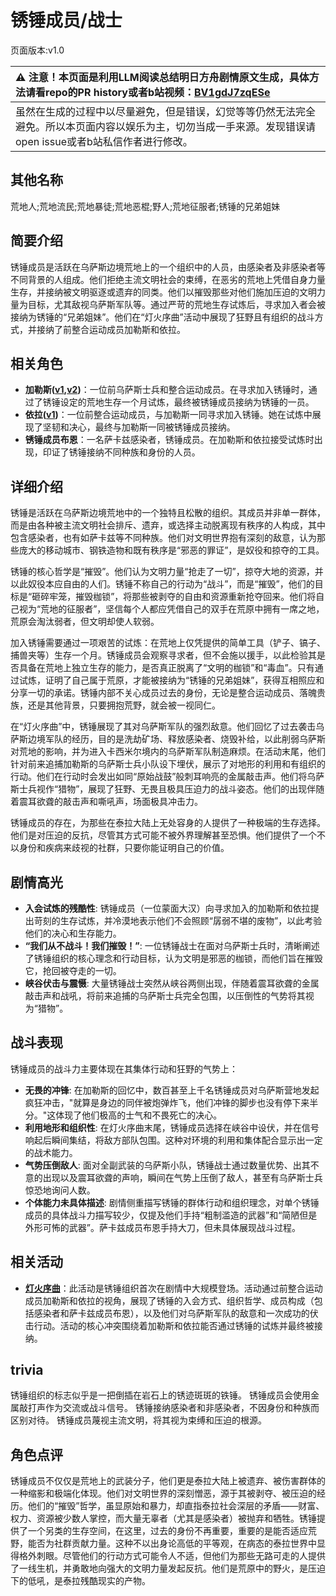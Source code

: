 # 锈锤成员/战士
页面版本:v1.0
 

| :warning: 注意！本页面是利用LLM阅读总结明日方舟剧情原文生成，具体方法请看repo的PR history或者b站视频：[BV1gdJ7zqESe](https://www.bilibili.com/video/BV1gdJ7zqESe/)         |
|:----------------------------|
| 虽然在生成的过程中以尽量避免，但是错误，幻觉等等仍然无法完全避免。所以本页面内容以娱乐为主，切勿当成一手来源。发现错误请open issue或者b站私信作者进行修改。|



## 其他名称
荒地人;荒地流民;荒地暴徒;荒地恶棍;野人;荒地征服者;锈锤的兄弟姐妹
## 简要介绍
锈锤成员是活跃在乌萨斯边境荒地上的一个组织中的人员，由感染者及非感染者等不同背景的人组成。他们拒绝主流文明社会的束缚，在恶劣的荒地上凭借自身力量生存，并接纳被文明驱逐或遗弃的同类。他们以摧毁那些对他们施加压迫的文明力量为目标，尤其敌视乌萨斯军队等。通过严苛的荒地生存试炼后，寻求加入者会被接纳为锈锤的“兄弟姐妹”。他们在“灯火序曲”活动中展现了狂野且有组织的战斗方式，并接纳了前整合运动成员加勒斯和依拉。
## 相关角色
-   **加勒斯([v1](extended_char_jia_lei_si.md),[v2](../char_v3/extended_char_jia_lei_si.md))**：一位前乌萨斯士兵和整合运动成员。在寻求加入锈锤时，通过了锈锤设定的荒地生存一个月试炼，最终被锈锤成员接纳为锈锤的一员。
-   **依拉([v1](extended_char_yi_la.md))**：一位前整合运动成员，与加勒斯一同寻求加入锈锤。她在试炼中展现了坚韧和决心，最终与加勒斯一同被锈锤成员接纳。
-   **锈锤成员布恩**：一名萨卡兹感染者，锈锤成员。在加勒斯和依拉接受试炼时出现，印证了锈锤接纳不同种族和身份的人员。
## 详细介绍
锈锤是活跃在乌萨斯边境荒地中的一个独特且松散的组织。其成员并非单一群体，而是由各种被主流文明社会排斥、遗弃，或选择主动脱离现有秩序的人构成，其中包含感染者，也有如萨卡兹等不同种族。他们对文明世界抱有深刻的敌意，认为那些庞大的移动城市、钢铁造物和既有秩序是“邪恶的罪证”，是奴役和掠夺的工具。

锈锤的核心哲学是“摧毁”。他们认为文明力量“抢走了一切”，掠夺大地的资源，并以此奴役本应自由的人们。锈锤不称自己的行动为“战斗”，而是“摧毁”，他们的目标是“砸碎牢笼，摧毁枷锁”，将那些被剥夺的自由和资源重新抢夺回来。他们将自己视为“荒地的征服者”，坚信每个人都应凭借自己的双手在荒原中拥有一席之地，荒原会淘汰弱者，但文明却使人软弱。

加入锈锤需要通过一项艰苦的试炼：在荒地上仅凭提供的简单工具（铲子、镐子、捕兽夹等）生存一个月。锈锤成员会观察寻求者，但不会施以援手，以此检验其是否具备在荒地上独立生存的能力，是否真正脱离了“文明的枷锁”和“毒血”。只有通过试炼，证明了自己属于荒原，才能被接纳为“锈锤的兄弟姐妹”，获得互相照应和分享一切的承诺。锈锤内部不关心成员过去的身份，无论是整合运动成员、落魄贵族，还是其他背景，只要拥抱荒野，就会被一视同仁。

在“灯火序曲”中，锈锤展现了其对乌萨斯军队的强烈敌意。他们回忆了过去袭击乌萨斯边境军队的经历，目的是洗劫矿场、释放感染者、烧毁补给，以此削弱乌萨斯对荒地的影响，并为进入卡西米尔境内的乌萨斯军队制造麻烦。在活动末尾，他们针对前来追捕加勒斯的乌萨斯士兵小队设下埋伏，展示了对地形的利用和有组织的行动。他们在行动时会发出如同“原始战鼓”般刺耳响亮的金属敲击声。他们将乌萨斯士兵视作“猎物”，展现了狂野、无畏且极具压迫力的战斗姿态。他们的出现伴随着震耳欲聋的敲击声和嘶吼声，场面极具冲击力。

锈锤成员的存在，为那些在泰拉大陆上无处容身的人提供了一种极端的生存选择。他们是对压迫的反抗，尽管其方式可能不被外界理解甚至恐惧。他们提供了一个不以身份和疾病来歧视的社群，只要你能证明自己的价值。
## 剧情高光
- **入会试炼的残酷性**: 锈锤成员（一位蒙面大汉）向寻求加入的加勒斯和依拉提出苛刻的生存试炼，并冷漠地表示他们不会照顾“孱弱不堪的废物”，以此考验他们的决心和生存能力。
- **“我们从不战斗！我们摧毁！”**: 一位锈锤战士在面对乌萨斯士兵时，清晰阐述了锈锤组织的核心理念和行动目标，认为文明是邪恶的枷锁，而他们旨在摧毁它，抢回被夺走的一切。
- **峡谷伏击与震慑**: 大量锈锤战士突然从峡谷两侧出现，伴随着震耳欲聋的金属敲击声和战吼，将前来追捕的乌萨斯士兵完全包围，以压倒性的气势将其视为“猎物”。
## 战斗表现
锈锤成员的战斗力主要体现在其集体行动和狂野的气势上：
- **无畏的冲锋**: 在加勒斯的回忆中，数百甚至上千名锈锤成员对乌萨斯营地发起疯狂冲击，"就算是身边的同伴被炮弹炸飞，他们冲锋的脚步也没有停下来半分。"这体现了他们极高的士气和不畏死亡的决心。
- **利用地形和组织性**: 在灯火序曲末尾，锈锤成员选择在峡谷中设伏，并在信号响起后瞬间集结，将敌方部队包围。这种对环境的利用和集体配合显示出一定的战术能力。
- **气势压倒敌人**: 面对全副武装的乌萨斯小队，锈锤战士通过数量优势、出其不意的出现以及震耳欲聋的声响，瞬间在气势上压倒了敌人，甚至有乌萨斯士兵惊恐地询问人数。
- **个体能力未具体描述**: 剧情侧重描写锈锤的群体行动和组织理念，对单个锈锤成员的具体战斗力描写较少，仅提及他们手持“粗制滥造的武器”和“简陋但是外形可怖的武器”。萨卡兹成员布恩手持大刀，但未具体展现战斗过程。
## 相关活动
-   **[灯火序曲](../stories/act7mini.md)**：此活动是锈锤组织首次在剧情中大规模登场。活动通过前整合运动成员加勒斯和依拉的视角，展现了锈锤的入会方式、组织哲学、成员构成（包括感染者和萨卡兹成员布恩），以及他们对乌萨斯军队的敌意和一次成功的伏击行动。活动的核心冲突围绕着加勒斯和依拉能否通过锈锤的试炼并最终被接纳。
## trivia
锈锤组织的标志似乎是一把倒插在岩石上的锈迹斑斑的铁锤。
锈锤成员会使用金属敲打声作为交流或战斗信号。
锈锤接纳感染者和非感染者，不因身份和种族而区别对待。
锈锤成员蔑视主流文明，将其视为束缚和压迫的根源。
## 角色点评
锈锤成员不仅仅是荒地上的武装分子，他们更是泰拉大陆上被遗弃、被伤害群体的一种缩影和极端化体现。他们对文明世界的深刻憎恶，源于其被剥夺、被压迫的经历。他们的“摧毁”哲学，虽显原始和暴力，却直指泰拉社会深层的矛盾——财富、权力、资源被少数人掌控，而大量无辜者（尤其是感染者）被抛弃和牺牲。锈锤提供了一个另类的生存空间，在这里，过去的身份不再重要，重要的是能否适应荒野，能否为社群贡献力量。这种不以出身论高低的平等观，在病态的泰拉世界中显得格外刺眼。尽管他们的行动方式可能令人不适，但他们为那些无路可走的人提供了一线生机，并勇敢地向强大的文明力量发起反抗。他们是荒原中的野火，是压迫下的低吼，是泰拉残酷现实的产物。